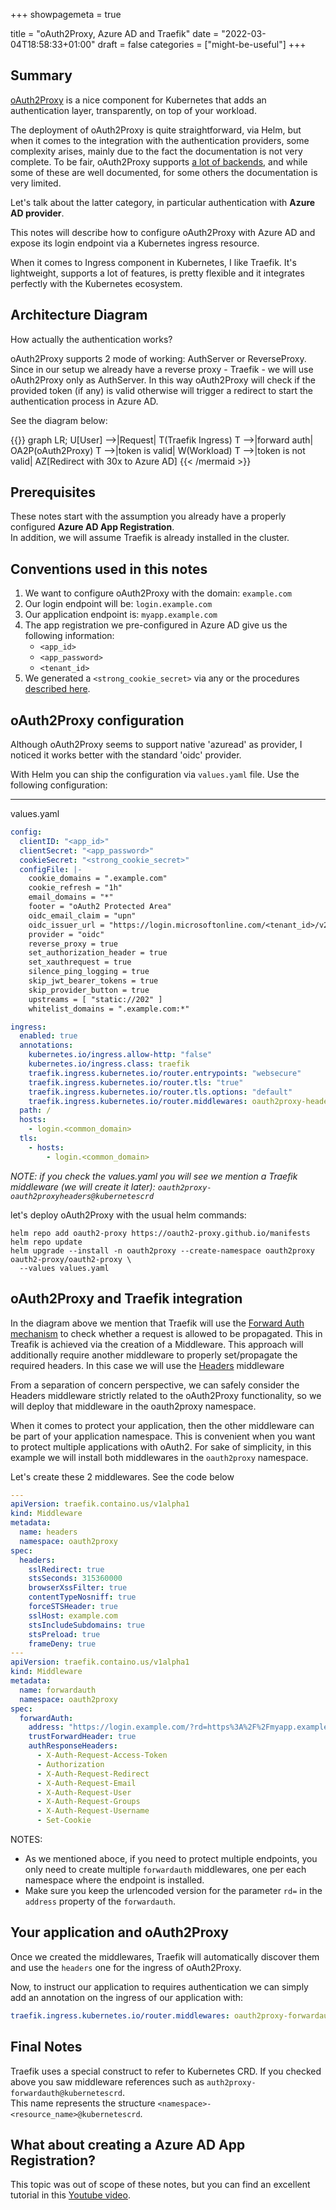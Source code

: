 +++
showpagemeta = true

title = "oAuth2Proxy, Azure AD and Traefik"
date =  "2022-03-04T18:58:33+01:00"
draft = false
categories = ["might-be-useful"]
+++

## Summary
[oAuth2Proxy](https://artifacthub.io/packages/helm/oauth2-proxy/oauth2-proxy) is a nice component for Kubernetes that 
adds an authentication layer, transparently, on top of your workload.

The deployment of oAuth2Proxy is quite straightforward, via Helm, but when it comes to the integration with the authentication 
providers, some complexity arises, mainly due to the fact the documentation is not very complete. To be fair, oAuth2Proxy supports 
[a lot of backends](https://oauth2-proxy.github.io/oauth2-proxy/docs/configuration/oauth_provider), and while some of these 
are well documented, for some others the documentation is very limited.

Let's talk about the latter category, in particular authentication with **Azure AD provider**.

This notes will describe how to configure oAuth2Proxy with Azure AD and expose its login endpoint via a Kubernetes ingress
resource. 

When it comes to Ingress component in Kubernetes, I like Traefik. It's lightweight, supports a lot of features, is pretty 
flexible and it integrates perfectly with the Kubernetes ecosystem. 


## Architecture Diagram
How actually the authentication works? 

oAuth2Proxy supports 2 mode of working: AuthServer or ReverseProxy. Since in our setup we already have a reverse 
proxy - Traefik - we will use oAuth2Proxy only as AuthServer. In this way oAuth2Proxy will check if the provided token 
(if any) is valid otherwise will trigger a redirect to start the authentication process in Azure AD.

See the diagram below:

{{<mermaid align="center">}}
graph LR;
U[User] -->|Request| T(Traefik Ingress)
T -->|forward auth| OA2P(oAuth2Proxy)
T -->|token is valid| W(Workload)
T -->|token is not valid| AZ[Redirect with 30x to Azure AD]
{{< /mermaid >}}


## Prerequisites
These notes start with the assumption you already have a properly configured **Azure AD App Registration**.    
In addition, we will assume Traefik is already installed in the cluster.

## Conventions used in this notes
1. We want to configure oAuth2Proxy with the domain: `example.com`
2. Our login endpoint will be: `login.example.com`
3. Our application endpoint is: `myapp.example.com`
4. The app registration we pre-configured in Azure AD give us the following information:
   - `<app_id>`
   - `<app_password>`
   - `<tenant_id>`
5. We generated a `<strong_cookie_secret>` via any or the procedures [described here].

[described here]: https://oauth2-proxy.github.io/oauth2-proxy/docs/configuration/overview#generating-a-cookie-secret

## oAuth2Proxy configuration 
Although oAuth2Proxy seems to support native 'azuread' as provider, I noticed it works better with the standard 'oidc' provider.

With Helm you can ship the configuration via `values.yaml` file. Use the following configuration:

----
values.yaml
```yaml
config:
  clientID: "<app_id>"
  clientSecret: "<app_password>"
  cookieSecret: "<strong_cookie_secret>"
  configFile: |-
    cookie_domains = ".example.com"
    cookie_refresh = "1h"
    email_domains = "*"
    footer = "oAuth2 Protected Area"
    oidc_email_claim = "upn"
    oidc_issuer_url = "https://login.microsoftonline.com/<tenant_id>/v2.0"
    provider = "oidc"
    reverse_proxy = true
    set_authorization_header = true
    set_xauthrequest = true
    silence_ping_logging = true
    skip_jwt_bearer_tokens = true
    skip_provider_button = true
    upstreams = [ "static://202" ]
    whitelist_domains = ".example.com:*"

ingress:
  enabled: true
  annotations:
    kubernetes.io/ingress.allow-http: "false"
    kubernetes.io/ingress.class: traefik
    traefik.ingress.kubernetes.io/router.entrypoints: "websecure"
    traefik.ingress.kubernetes.io/router.tls: "true"
    traefik.ingress.kubernetes.io/router.tls.options: "default"
    traefik.ingress.kubernetes.io/router.middlewares: oauth2proxy-headers@kubernetescrd
  path: /
  hosts:
    - login.<common_domain>
  tls:
    - hosts:
        - login.<common_domain>
```

_NOTE: if you check the values.yaml you will see we mention a Traefik middleware (we will create it later): 
`oauth2proxy-oauth2proxyheaders@kubernetescrd`_

let's deploy oAuth2Proxy with the usual helm commands: 

```shell
helm repo add oauth2-proxy https://oauth2-proxy.github.io/manifests
helm repo update
helm upgrade --install -n oauth2proxy --create-namespace oauth2proxy oauth2-proxy/oauth2-proxy \
  --values values.yaml
```

## oAuth2Proxy and Traefik integration
In the diagram above we mention that Traefik will use the [Forward Auth mechanism] to check whether a request is allowed 
to be propagated. This in Treafik is achieved via the creation of a Middleware. 
This approach will additionally require another middleware to properly set/propagate the required headers. In this case we 
will use the [Headers] middleware 

[Forward Auth mechanism]: https://doc.traefik.io/traefik/middlewares/http/forwardauth/
[Headers]: https://doc.traefik.io/traefik/middlewares/http/headers/

From a separation of concern perspective, we can safely consider the Headers middleware strictly related to the oAuth2Proxy functionality, 
so we will deploy that middleware in the oauth2proxy namespace. 

When it comes to protect your application, then the other middleware can be part of your application namespace. This is convenient 
when you want to protect multiple applications with oAuth2. 
For sake of simplicity, in this example we will install both middlewares in the `oauth2proxy` namespace.

Let's create these 2 middlewares. See the code below

```yaml
---
apiVersion: traefik.containo.us/v1alpha1
kind: Middleware
metadata:
  name: headers
  namespace: oauth2proxy
spec:
  headers:
    sslRedirect: true
    stsSeconds: 315360000
    browserXssFilter: true
    contentTypeNosniff: true
    forceSTSHeader: true
    sslHost: example.com
    stsIncludeSubdomains: true
    stsPreload: true
    frameDeny: true
---
apiVersion: traefik.containo.us/v1alpha1
kind: Middleware
metadata:
  name: forwardauth
  namespace: oauth2proxy
spec:
  forwardAuth:
    address: "https://login.example.com/?rd=https%3A%2F%2Fmyapp.example.com"
    trustForwardHeader: true
    authResponseHeaders:
      - X-Auth-Request-Access-Token
      - Authorization
      - X-Auth-Request-Redirect
      - X-Auth-Request-Email
      - X-Auth-Request-User
      - X-Auth-Request-Groups
      - X-Auth-Request-Username
      - Set-Cookie
```

NOTES: 
- As we mentioned aboce, if you need to protect multiple endpoints, you only need to create multiple `forwardauth` 
  middlewares, one per each namespace where the endpoint is installed.
- Make sure you keep the urlencoded version for the parameter `rd=` in the `address` property of the `forwardauth`.

##  Your application and oAuth2Proxy
Once we created the middlewares, Traefik will automatically discover them and use the `headers` one for the ingress of oAuth2Proxy.

Now, to instruct our application to requires authentication we can simply add an annotation on the ingress of our 
application with:

```yaml
traefik.ingress.kubernetes.io/router.middlewares: oauth2proxy-forwardauth@kubernetescrd
```

## Final Notes
Traefik uses a special construct to refer to Kubernetes CRD. If you checked above you saw middleware references such as 
`auth2proxy-forwardauth@kubernetescrd`.  
This name represents the structure `<namespace>-<resource_name>@kubernetescrd`.


## What about creating a Azure AD App Registration?
This topic was out of scope of these notes, but you can find an excellent tutorial in this 
[Youtube video](https://www.youtube.com/watch?v=59YwW8FrLm8). 

